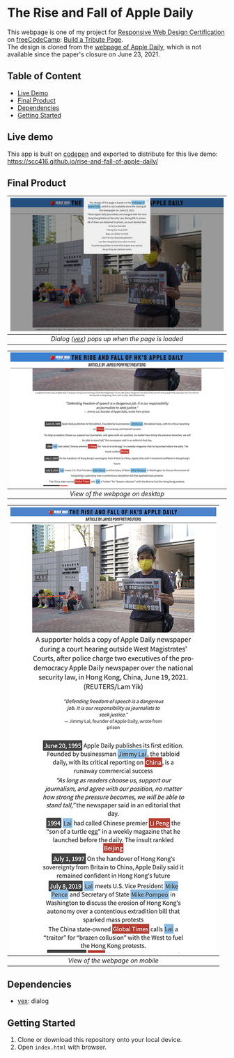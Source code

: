 # The Rise and Fall of Apple Daily

This webpage is one of my project for [Responsive Web Design Certification](https://www.freecodecamp.org/learn/responsive-web-design/) on [freeCodeCamp](https://www.freecodecamp.org/): [Build a Tribute Page](https://www.freecodecamp.org/learn/responsive-web-design/responsive-web-design-projects/build-a-tribute-page).  
The design is cloned from the [webpage of Apple Daily](https://hk.appledaily.com/), which is not available since the paper's closure on June 23, 2021.

## Table of Content

- [Live Demo](#live-demo)
- [Final Product](#final-product)
- [Dependencies](#dependencies)
- [Getting Started](#getting-started)

## Live demo

This app is built on [codepen](https://codepen.io/) and exported to distribute for this live demo:  
https://scc416.github.io/rise-and-fall-of-apple-daily/

## Final Product

|                                 ![initial](./docs/initial.png)                                 |
| :--------------------------------------------------------------------------------------------: |
| _Dialog ([vex](https://github.hubspot.com/vex/docs/welcome/)) pops up when the page is loaded_ |

|  ![content](./docs/content.png)  |
| :------------------------------: |
| _View of the webpage on desktop_ |

|  ![mobile](./docs/mobile.png)   |
| :-----------------------------: |
| _View of the webpage on mobile_ |

## Dependencies

- [vex](https://github.hubspot.com/vex/docs/welcome/): dialog

## Getting Started

1. Clone or download this repository onto your local device.
2. Open `index.html` with browser.
